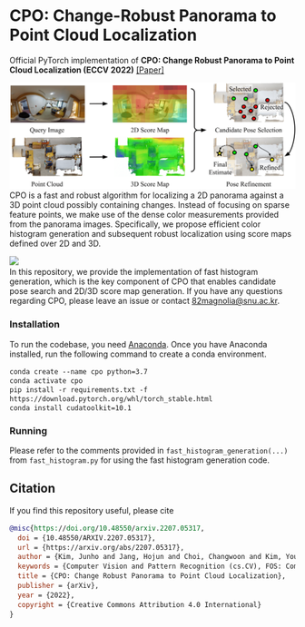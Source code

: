 # CPO: Change-Robust Panorama to Point Cloud Localization
Official PyTorch implementation of **CPO: Change Robust Panorama to Point Cloud Localization (ECCV 2022)** [[Paper]](https://arxiv.org/pdf/2207.05317.pdf)

[<img src="cpo_overview.png" width="700"/>](cpo_overview.png)\
CPO is a fast and robust algorithm for localizing a 2D panorama against a 3D point cloud possibly containing changes.
Instead of focusing on sparse feature points, we make use of the dense color measurements provided from the panorama images.
Specifically, we propose efficient color histogram generation and subsequent robust localization using score maps defined over 2D and 3D.

[<img src="cpo_qualitative.jpg" width="700"/>](cpo_qualitative.jpg)\
In this repository, we provide the implementation of fast histogram generation, which is the key component of CPO that enables candidate pose search and 2D/3D score map generation.
If you have any questions regarding CPO, please leave an issue or contact 82magnolia@snu.ac.kr.

### Installation
To run the codebase, you need [Anaconda](https://www.anaconda.com/). Once you have Anaconda installed, run the following command to create a conda environment.

    conda create --name cpo python=3.7
    conda activate cpo
    pip install -r requirements.txt -f https://download.pytorch.org/whl/torch_stable.html 
    conda install cudatoolkit=10.1

### Running
Please refer to the comments provided in `fast_histogram_generation(...)` from `fast_histogram.py` for using the fast histogram generation code.

## Citation
If you find this repository useful, please cite

```bibtex
@misc{https://doi.org/10.48550/arxiv.2207.05317,
  doi = {10.48550/ARXIV.2207.05317},
  url = {https://arxiv.org/abs/2207.05317},
  author = {Kim, Junho and Jang, Hojun and Choi, Changwoon and Kim, Young Min},
  keywords = {Computer Vision and Pattern Recognition (cs.CV), FOS: Computer and information sciences, FOS: Computer and information sciences},
  title = {CPO: Change Robust Panorama to Point Cloud Localization},
  publisher = {arXiv},
  year = {2022},
  copyright = {Creative Commons Attribution 4.0 International}
}
```
